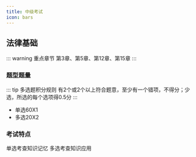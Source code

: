 ```yaml
---
title: 中级考试
icon: bars
---
```


## 法律基础
::: warning 重点章节
第3章、第5章、第12章、第15章
:::

### 题型题量
::: tip 多选题积分规则
有2个或2个以上符合题意，至少有一个错项，不得分；少选，所选的每个选项得0.5分
:::
- 单选60X1
- 多选20X2

### 考试特点
单选考查知识记忆
多选考查知识应用